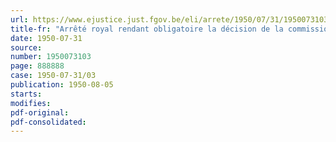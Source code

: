 ```yaml
---
url: https://www.ejustice.just.fgov.be/eli/arrete/1950/07/31/1950073103/justel
title-fr: "Arrêté royal rendant obligatoire la décision de la commission paritaire nationale de l'Industrie alimentaire en date du 22 mai 1950"
date: 1950-07-31
source:
number: 1950073103
page: 888888
case: 1950-07-31/03
publication: 1950-08-05
starts:
modifies:
pdf-original:
pdf-consolidated:
---
```


